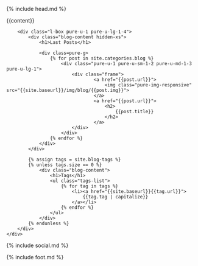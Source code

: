 {% include head.md %}

<div class="l-box blog">
    <div class="pure-g">
        <div class="l-box pure-u-1 pure-u-lg-3-4">
            {{content}}
        </div>
        
        <div class="l-box pure-u-1 pure-u-lg-1-4">
            <div class="blog-content hidden-xs">
                <h1>Last Posts</h1>
                
                <div class=pure-g>
                    {% for post in site.categories.blog %}
                        <div class="pure-u-1 pure-u-sm-1-2 pure-u-md-1-3 pure-u-lg-1">
                            <div class="frame">
                                    <a href="{{post.url}}">
                                        <img class="pure-img-responsive" src="{{site.baseurl}}/img/blog/{{post.img}}">
                                    </a>
                                    <a href="{{post.url}}">
                                        <h2>
                                            {{post.title}}
                                        </h2>
                                    </a>
                            </div>
                        </div>
                    {% endfor %}
                </div>
            </div>
            
            {% assign tags = site.blog-tags %}
            {% unless tags.size == 0 %}
                <div class="blog-content">
                    <h1>Tags</h1>
                    <ul class="tags-list">
                        {% for tag in tags %}
                            <li><a href="{{site.baseurl}}{{tag.url}}">
                                {{tag.tag | capitalize}}
                            </a></li>
                        {% endfor %}
                    </ul>
                </div>
            {% endunless %}
        </div>
    </div>
</div>

<div class="blog-social">
    {% include social.md %}
</div>
    
{% include foot.md %}
